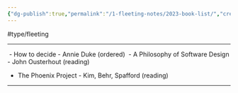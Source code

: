 ```yaml
---
{"dg-publish":true,"permalink":"/1-fleeting-notes/2023-book-list/","created":"2023-08-03T20:54:51.000-05:00","updated":"2023-08-12T07:13:12.486-05:00"}
---
```


#type/fleeting

---
 - How to decide - Annie Duke (ordered)
 - A Philosophy of Software Design - John Ousterhout (reading)
 - The Phoenix Project - Kim, Behr, Spafford (reading)

---